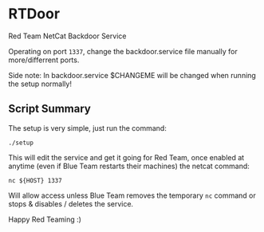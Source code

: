 # RTDoor
Red Team NetCat Backdoor Service

Operating on port `1337`, change the backdoor.service file manually for more/differrent ports. 

Side note: In backdoor.service $CHANGEME will be changed when running the setup normally!

## Script Summary
The setup is very simple, just run the command:

`./setup`

This will edit the service and get it going for Red Team,
once enabled at anytime (even if Blue Team restarts their machines) the netcat command:

`nc ${HOST} 1337`

Will allow access unless Blue Team removes the temporary `nc` command or stops & disables / deletes the service. 

Happy Red Teaming :)
